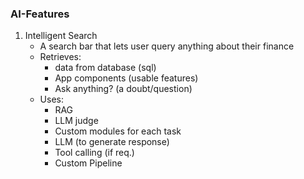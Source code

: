 ### AI-Features 


1. Intelligent Search 
    - A search bar that lets user query anything about their finance
    - Retrieves:   
        - data from database (sql)
        - App components (usable features)
        - Ask anything? (a doubt/question)
    - Uses: 
        - RAG 
        - LLM judge 
        - Custom modules for each task 
        - LLM (to generate response)
        - Tool calling (if req.)
        - Custom Pipeline 


